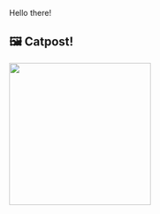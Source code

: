Hello there!



## 🖼️ Catpost!

<sub>
    <img src="https://cdn2.thecatapi.com/images/ee0.jpg" height="256">
</sub>


